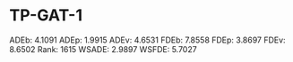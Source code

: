 # TP-GAT-1

ADEb: 4.1091
ADEp: 1.9915
ADEv: 4.6531
FDEb: 7.8558
FDEp: 3.8697
FDEv: 8.6502
Rank: 1615
WSADE: 2.9897
WSFDE: 5.7027